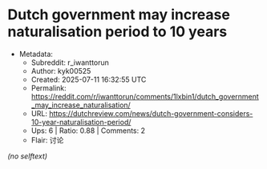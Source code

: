 # Dutch government may increase naturalisation period to 10 years

- Metadata:
  - Subreddit: r_iwanttorun
  - Author: kyk00525
  - Created: 2025-07-11 16:32:55 UTC
  - Permalink: https://reddit.com/r/iwanttorun/comments/1lxbin1/dutch_government_may_increase_naturalisation/
  - URL: https://dutchreview.com/news/dutch-government-considers-10-year-naturalisation-period/
  - Ups: 6 | Ratio: 0.88 | Comments: 2
  - Flair: 讨论

_(no selftext)_
